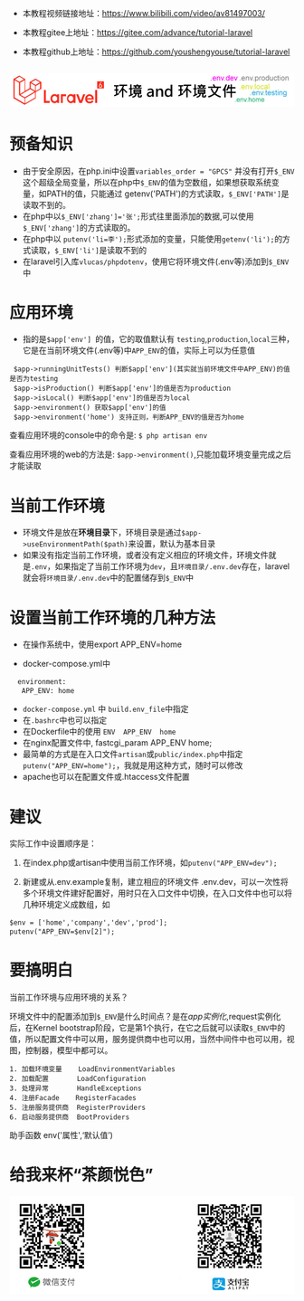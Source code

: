 - 本教程视频链接地址：https://www.bilibili.com/video/av81497003/

- 本教程gitee上地址：https://gitee.com/advance/tutorial-laravel

- 本教程github上地址：https://github.com/youshengyouse/tutorial-laravel

  

##  ![laravel_002_a](./imgs_tutorials/laravel_002_env.jpg)

# 预备知识

- 由于安全原因，在php.ini中设置`variables_order = "GPCS"` 并没有打开`$_ENV`这个超级全局变量，所以在php中`$_ENV`的值为空数组，如果想获取系统变量，如PATH的值，只能通过 getenv('PATH')的方式读取，`$_ENV['PATH']`是读取不到的。
- 在php中以`$_ENV['zhang']='张';`形式往里面添加的数据,可以使用`$_ENV['zhang']`的方式读取的。
- 在php中以 `putenv('li=李');`形式添加的变量，只能使用`getenv('li');`的方式读取，`$_ENV['li']`是读取不到的
- 在laravel引入库`vlucas/phpdotenv`，使用它将环境文件(.env等)添加到`$_ENV`中

# 应用环境

- 指的是`$app['env'] `的值，它的取值默认有 `testing`,`production`,`local`三种，它是在当前环境文件(.env等)中`APP_ENV`的值，实际上可以为任意值

 ```
  $app->runningUnitTests() 判断$app['env'](其实就当前环境文件中APP_ENV)的值是否为testing
  $app->isProduction() 判断$app['env']的值是否为production
  $app->isLocal() 判断$app['env']的值是否为local
  $app->environment() 获取$app['env']的值
  $app->environment('home') 支持正则，判断APP_ENV的值是否为home
 ```

查看应用环境的console中的命令是:  `$ php artisan env`

查看应用环境的web的方法是:  `$app->environment()`,只能加载环境变量完成之后才能读取

# 当前工作环境

- 环境文件是放在**环境目录**下，环境目录是通过`$app->useEnvironmentPath($path)`来设置，默认为基本目录
- 如果没有指定当前工作环境，或者没有定义相应的环境文件，环境文件就是`.env`，如果指定了当前工作环境为`dev`，且`环境目录/.env.dev`存在，laravel就会将`环境目录/.env.dev`中的配置储存到`$_ENV`中

# 设置当前工作环境的几种方法

- 在操作系统中，使用export APP_ENV=home

- docker-compose.yml中 

 ```
   environment:
    APP_ENV: home
 ```
- `docker-compose.yml` 中 `build.env_file`中指定
- 在`.bashrc`中也可以指定
- 在Dockerfile中的使用 `ENV  APP_ENV  home`
- 在nginx配置文件中, fastcgi_param APP_ENV home;
- 最简单的方式是在入口文件`artisan`或`public/index.php`中指定 `putenv("APP_ENV=home");`，我就是用这种方式，随时可以修改
- apache也可以在配置文件或.htaccess文件配置

# 建议

实际工作中设置顺序是：

1. 在index.php或artisan中使用当前工作环境，如`putenv("APP_ENV=dev");`

2. 新建或从.env.example复制，建立相应的环境文件 .env.dev，可以一次性将多个环境文件建好配置好，用时只在入口文件中切换，在入口文件中也可以将几种环境定义成数组，如 
  ```
  $env = ['home','company','dev','prod'];
  putenv("APP_ENV=$env[2]");    
  ```



# 要搞明白

当前工作环境与应用环境的关系？

环境文件中的配置添加到`$_ENV`是什么时间点？是在$app实例化,$request实例化后，在Kernel bootstrap阶段，它是第1个执行，在它之后就可以读取`$_ENV`中的值，所以配置文件中可以用，服务提供商中也可以用，当然中间件中也可以用，视图，控制器，模型中都可以。

```
1. 加载环境变量    LoadEnvironmentVariables
2. 加载配置       LoadConfiguration
3. 处理异常       HandleExceptions
4. 注册Facade    RegisterFacades
5. 注册服务提供商  RegisterProviders
6. 启动服务提供商  BootProviders
```

助手函数 env('属性',‘默认值’)





# 给我来杯“茶颜悦色”

![pay](./imgs_tutorials/pay.jpg)